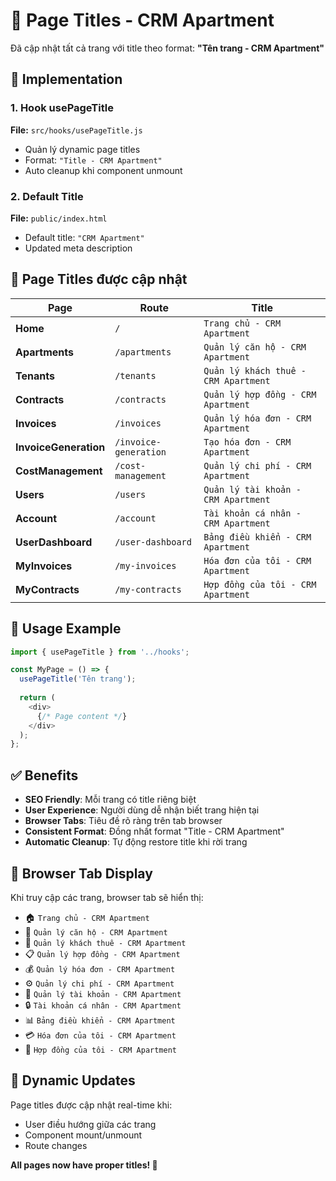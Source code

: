 # 📄 Page Titles - CRM Apartment

Đã cập nhật tất cả trang với title theo format: **"Tên trang - CRM Apartment"**

## 🔧 Implementation

### 1. Hook usePageTitle
**File:** `src/hooks/usePageTitle.js`
- Quản lý dynamic page titles
- Format: `"Title - CRM Apartment"`
- Auto cleanup khi component unmount

### 2. Default Title
**File:** `public/index.html`
- Default title: `"CRM Apartment"`
- Updated meta description

## 📑 Page Titles được cập nhật

| Page | Route | Title |
|------|-------|-------|
| **Home** | `/` | `Trang chủ - CRM Apartment` |
| **Apartments** | `/apartments` | `Quản lý căn hộ - CRM Apartment` |
| **Tenants** | `/tenants` | `Quản lý khách thuê - CRM Apartment` |
| **Contracts** | `/contracts` | `Quản lý hợp đồng - CRM Apartment` |
| **Invoices** | `/invoices` | `Quản lý hóa đơn - CRM Apartment` |
| **InvoiceGeneration** | `/invoice-generation` | `Tạo hóa đơn - CRM Apartment` |
| **CostManagement** | `/cost-management` | `Quản lý chi phí - CRM Apartment` |
| **Users** | `/users` | `Quản lý tài khoản - CRM Apartment` |
| **Account** | `/account` | `Tài khoản cá nhân - CRM Apartment` |
| **UserDashboard** | `/user-dashboard` | `Bảng điều khiển - CRM Apartment` |
| **MyInvoices** | `/my-invoices` | `Hóa đơn của tôi - CRM Apartment` |
| **MyContracts** | `/my-contracts` | `Hợp đồng của tôi - CRM Apartment` |

## 🔨 Usage Example

```javascript
import { usePageTitle } from '../hooks';

const MyPage = () => {
  usePageTitle('Tên trang');
  
  return (
    <div>
      {/* Page content */}
    </div>
  );
};
```

## ✅ Benefits

- **SEO Friendly**: Mỗi trang có title riêng biệt
- **User Experience**: Người dùng dễ nhận biết trang hiện tại
- **Browser Tabs**: Tiêu đề rõ ràng trên tab browser
- **Consistent Format**: Đồng nhất format "Title - CRM Apartment"
- **Automatic Cleanup**: Tự động restore title khi rời trang

## 🚀 Browser Tab Display

Khi truy cập các trang, browser tab sẽ hiển thị:
- 🏠 `Trang chủ - CRM Apartment`
- 🏢 `Quản lý căn hộ - CRM Apartment`  
- 👥 `Quản lý khách thuê - CRM Apartment`
- 📋 `Quản lý hợp đồng - CRM Apartment`
- 💰 `Quản lý hóa đơn - CRM Apartment`
- ⚙️ `Quản lý chi phí - CRM Apartment`
- 👤 `Quản lý tài khoản - CRM Apartment`
- 🔒 `Tài khoản cá nhân - CRM Apartment`
- 📊 `Bảng điều khiển - CRM Apartment`
- 💳 `Hóa đơn của tôi - CRM Apartment`
- 📄 `Hợp đồng của tôi - CRM Apartment`

## 🔄 Dynamic Updates

Page titles được cập nhật real-time khi:
- User điều hướng giữa các trang
- Component mount/unmount
- Route changes

**All pages now have proper titles! 🎉** 